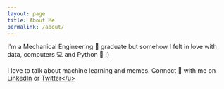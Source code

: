 ```yaml
---
layout: page
title: About Me
permalink: /about/
---
```


I'm a Mechanical Engineering :nut_and_bolt: graduate but somehow I felt in love with data, computers :computer: and Python :snake: :)

I love to talk about machine learning and memes. Connect :iphone: with me on [<u>LinkedIn</u>](https://www.linkedin.com/in/bipin-krishnan) or <u>[Twitter](https://twitter.com/bkrish_)</u>
